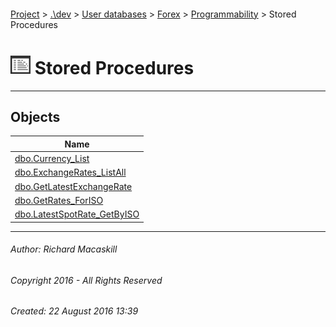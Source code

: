 #### 

[Project](../../../../../index.md) > [.\\dev](../../../../index.md) > [User databases](../../../index.md) > [Forex](../../index.md) > [Programmability](../index.md) > Stored Procedures

# ![Stored Procedures](../../../../../Images/StoredProcedure32.png) Stored Procedures

---

## <a name="#objects"></a>Objects

| Name |
|---|
| [dbo.Currency_List](Currency_List.md) |
| [dbo.ExchangeRates_ListAll](ExchangeRates_ListAll.md) |
| [dbo.GetLatestExchangeRate](GetLatestExchangeRate.md) |
| [dbo.GetRates_ForISO](GetRates_ForISO.md) |
| [dbo.LatestSpotRate_GetByISO](LatestSpotRate_GetByISO.md) |


---

###### Author:  Richard Macaskill

###### Copyright 2016 - All Rights Reserved

###### Created: 22 August 2016 13:39

